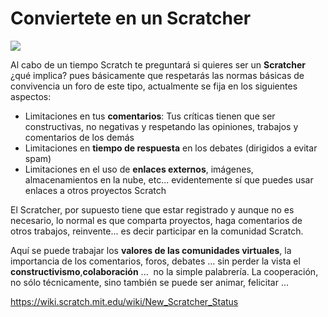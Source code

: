 
# Conviertete en un Scratcher

![](https://wiki.scratch.mit.edu/w/images/Default_Scratch_Avatar.png)

Al cabo de un tiempo Scratch te preguntará si quieres ser un **Scratcher** ¿qué implica? pues básicamente que respetarás las normas básicas de convivencia un foro de este tipo, actualmente se fija en los siguientes aspectos:

- Limitaciones en tus **comentarios**: Tus críticas tienen que ser constructivas, no negativas y respetando las opiniones, trabajos y comentarios de los demás
- Limitaciones en **tiempo de respuesta** en los debates (dirigidos a evitar spam)
- Limitaciones en el uso de **enlaces externos**, imágenes, almacenamientos en la nube, etc... evidentemente sí que puedes usar enlaces a otros proyectos Scratch

El Scratcher, por supuesto tiene que estar registrado y aunque no es necesario, lo normal es que comparta proyectos, haga comentarios de otros trabajos, reinvente... es decir participar en la comunidad Scratch.

Aquí se puede trabajar los **valores de las comunidades virtuales**, la importancia de los comentarios, foros, debates ... sin perder la vista el **constructivismo**,**colaboración** ...  no la simple palabrería. La cooperación, no sólo técnicamente, sino también se puede ser animar, felicitar ...

https://wiki.scratch.mit.edu/wiki/New_Scratcher_Status

